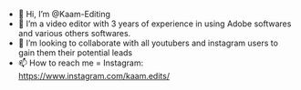 - 👋 Hi, I’m @Kaam-Editing
- 👀 I’m a video editor with 3 years of experience in using Adobe softwares and various others softwares.
- 💞️ I’m looking to collaborate with all youtubers and instagram users to gain them their potential leads
- 📫 How to reach me = Instagram: https://www.instagram.com/kaam.edits/
